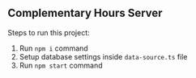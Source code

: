 ## Complementary Hours Server

Steps to run this project:

1. Run `npm i` command
2. Setup database settings inside `data-source.ts` file
3. Run `npm start` command
